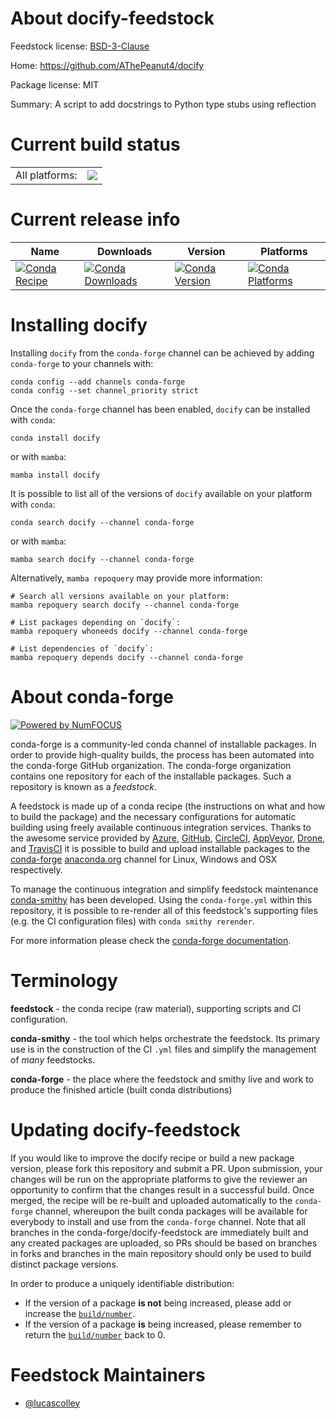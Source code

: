 About docify-feedstock
======================

Feedstock license: [BSD-3-Clause](https://github.com/conda-forge/docify-feedstock/blob/main/LICENSE.txt)

Home: https://github.com/AThePeanut4/docify

Package license: MIT

Summary: A script to add docstrings to Python type stubs using reflection

Current build status
====================


<table><tr><td>All platforms:</td>
    <td>
      <a href="https://dev.azure.com/conda-forge/feedstock-builds/_build/latest?definitionId=24127&branchName=main">
        <img src="https://dev.azure.com/conda-forge/feedstock-builds/_apis/build/status/docify-feedstock?branchName=main">
      </a>
    </td>
  </tr>
</table>

Current release info
====================

| Name | Downloads | Version | Platforms |
| --- | --- | --- | --- |
| [![Conda Recipe](https://img.shields.io/badge/recipe-docify-green.svg)](https://anaconda.org/conda-forge/docify) | [![Conda Downloads](https://img.shields.io/conda/dn/conda-forge/docify.svg)](https://anaconda.org/conda-forge/docify) | [![Conda Version](https://img.shields.io/conda/vn/conda-forge/docify.svg)](https://anaconda.org/conda-forge/docify) | [![Conda Platforms](https://img.shields.io/conda/pn/conda-forge/docify.svg)](https://anaconda.org/conda-forge/docify) |

Installing docify
=================

Installing `docify` from the `conda-forge` channel can be achieved by adding `conda-forge` to your channels with:

```
conda config --add channels conda-forge
conda config --set channel_priority strict
```

Once the `conda-forge` channel has been enabled, `docify` can be installed with `conda`:

```
conda install docify
```

or with `mamba`:

```
mamba install docify
```

It is possible to list all of the versions of `docify` available on your platform with `conda`:

```
conda search docify --channel conda-forge
```

or with `mamba`:

```
mamba search docify --channel conda-forge
```

Alternatively, `mamba repoquery` may provide more information:

```
# Search all versions available on your platform:
mamba repoquery search docify --channel conda-forge

# List packages depending on `docify`:
mamba repoquery whoneeds docify --channel conda-forge

# List dependencies of `docify`:
mamba repoquery depends docify --channel conda-forge
```


About conda-forge
=================

[![Powered by
NumFOCUS](https://img.shields.io/badge/powered%20by-NumFOCUS-orange.svg?style=flat&colorA=E1523D&colorB=007D8A)](https://numfocus.org)

conda-forge is a community-led conda channel of installable packages.
In order to provide high-quality builds, the process has been automated into the
conda-forge GitHub organization. The conda-forge organization contains one repository
for each of the installable packages. Such a repository is known as a *feedstock*.

A feedstock is made up of a conda recipe (the instructions on what and how to build
the package) and the necessary configurations for automatic building using freely
available continuous integration services. Thanks to the awesome service provided by
[Azure](https://azure.microsoft.com/en-us/services/devops/), [GitHub](https://github.com/),
[CircleCI](https://circleci.com/), [AppVeyor](https://www.appveyor.com/),
[Drone](https://cloud.drone.io/welcome), and [TravisCI](https://travis-ci.com/)
it is possible to build and upload installable packages to the
[conda-forge](https://anaconda.org/conda-forge) [anaconda.org](https://anaconda.org/)
channel for Linux, Windows and OSX respectively.

To manage the continuous integration and simplify feedstock maintenance
[conda-smithy](https://github.com/conda-forge/conda-smithy) has been developed.
Using the ``conda-forge.yml`` within this repository, it is possible to re-render all of
this feedstock's supporting files (e.g. the CI configuration files) with ``conda smithy rerender``.

For more information please check the [conda-forge documentation](https://conda-forge.org/docs/).

Terminology
===========

**feedstock** - the conda recipe (raw material), supporting scripts and CI configuration.

**conda-smithy** - the tool which helps orchestrate the feedstock.
                   Its primary use is in the construction of the CI ``.yml`` files
                   and simplify the management of *many* feedstocks.

**conda-forge** - the place where the feedstock and smithy live and work to
                  produce the finished article (built conda distributions)


Updating docify-feedstock
=========================

If you would like to improve the docify recipe or build a new
package version, please fork this repository and submit a PR. Upon submission,
your changes will be run on the appropriate platforms to give the reviewer an
opportunity to confirm that the changes result in a successful build. Once
merged, the recipe will be re-built and uploaded automatically to the
`conda-forge` channel, whereupon the built conda packages will be available for
everybody to install and use from the `conda-forge` channel.
Note that all branches in the conda-forge/docify-feedstock are
immediately built and any created packages are uploaded, so PRs should be based
on branches in forks and branches in the main repository should only be used to
build distinct package versions.

In order to produce a uniquely identifiable distribution:
 * If the version of a package **is not** being increased, please add or increase
   the [``build/number``](https://docs.conda.io/projects/conda-build/en/latest/resources/define-metadata.html#build-number-and-string).
 * If the version of a package **is** being increased, please remember to return
   the [``build/number``](https://docs.conda.io/projects/conda-build/en/latest/resources/define-metadata.html#build-number-and-string)
   back to 0.

Feedstock Maintainers
=====================

* [@lucascolley](https://github.com/lucascolley/)

